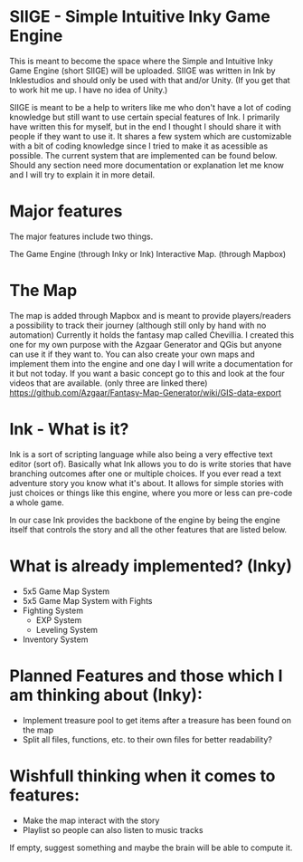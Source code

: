 # SIIGE - Simple Intuitive Inky Game Engine

This is meant to become the space where the Simple and Intuitive Inky Game Engine (short SIIGE) will be uploaded.
SIIGE was written in Ink by Inklestudios and should only be used with that and/or Unity. (If you get that to work hit me up. I have no idea of Unity.)

SIIGE is meant to be a help to writers like me who don't have a lot of coding knowledge but still want to use certain special features of Ink. I primarily have written this for myself, but in the end I thought I should share it with people if they want to use it. It shares a few system which are customizable with a bit of coding knowledge since I tried to make it as acessible as possible. The current system that are implemented can be found below. Should any section need more documentation or explanation let me know and I will try to explain it in more detail.

# Major features

The major features include two things. 

The Game Engine (through Inky or Ink)
Interactive Map. (through Mapbox)

# The Map

The map is added through Mapbox and is meant to provide players/readers a possibility to track their journey (although still only by hand with no automation)
Currently it holds the fantasy map called Chevillia. I created this one for my own purpose with the Azgaar Generator and QGis but anyone can use it if they want to. You can also create your own maps and implement them into the engine and one day I will write a documentation for it but not today. If you want a basic concept go to this and look at the four videos that are available. (only three are linked there) https://github.com/Azgaar/Fantasy-Map-Generator/wiki/GIS-data-export

# Ink - What is it?

Ink is a sort of scripting language while also being a very effective text editor (sort of). Basically what Ink allows you to do is write stories that have branching outcomes after one or multiple choices. If you ever read a text adventure story you know what it's about. It allows for simple stories with just choices or things like this engine, where you more or less can pre-code a whole game.

In our case Ink provides the backbone of the engine by being the engine itself that controls the story and all the other features that are listed below.

# What is already implemented? (Inky)

* 5x5 Game Map System
* 5x5 Game Map System with Fights
* Fighting System
  * EXP System
  * Leveling System
* Inventory System

# Planned Features and those which I am thinking about (Inky):

* Implement treasure pool to get items after a treasure has been found on the map
* Split all files, functions, etc. to their own files for better readability?

# Wishfull thinking when it comes to features:

* Make the map interact with the story
* Playlist so people can also listen to music tracks

If empty, suggest something and maybe the brain will be able to compute it.
